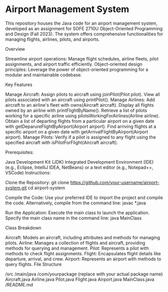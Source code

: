 # Airport Management System

This repository houses the Java code for an airport management system, developed as an assignment for SOFE 2710U Object-Oriented Programming and Design (Fall 2023). The system offers comprehensive functionalities for managing flights, airlines, pilots, and airports.

Overview

Streamline airport operations: Manage flight schedules, airline fleets, pilot assignments, and airport traffic efficiently.
Object-oriented design principles: Leverage the power of object-oriented programming for a modular and maintainable codebase.

Key Features

Manage Aircraft:
Assign pilots to aircraft using joinPilot(Pilot pilot).
View all pilots associated with an aircraft using printPilot().
Manage Airlines:
Add aircraft to an airline's fleet with owns(Aircraft aircraft).
Display all flights owned by an airline with printFlightByName().
Retrieve a list of pilots working for a specific airline using pilotsWorkingForAirlines(Airline airline).
Obtain a list of departing flights from a particular airport on a given date with getDeparureFlightByAirport(Airport airport).
Find arriving flights at a specific airport on a given date with getArrivalFlightByAirport(Airport airport).
Manage Pilots:
Verify if a pilot is assigned to any flight using the specified aircraft with isPilotForFlight(Aircraft aircraft).

Prerequisites:

Java Development Kit (JDK)
Integrated Development Environment (IDE) (e.g., Eclipse, IntelliJ IDEA, NetBeans) or a text editor (e.g., Notepad++, VSCode)
Instructions:

Clone the Repository:
git clone https://github.com/your-username/airport-system.git
cd airport-system

Compile the Code:
Use your preferred IDE to import the project and compile the code.
Alternatively, compile from the command line:
javac *.java

Run the Application:
Execute the main class to launch the application. Specify the main class name in the command line:
java MainClass

Class Breakdown

Aircraft: Models an aircraft, including attributes and methods for managing pilots.
Airline: Manages a collection of flights and aircraft, providing methods for querying and management.
Pilot: Represents a pilot with methods to check flight assignments.
Flight: Encapsulates flight details like departure, arrival, and crew.
Airport: Represents an airport with methods to query flights.
File Structure

/src
  /main/java
    /com/yourpackage (replace with your actual package name)
      Aircraft.java
      Airline.java
      Pilot.java
      Flight.java
      Airport.java
      MainClass.java
/README.md
